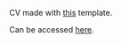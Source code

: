 CV made with [this](https://github.com/sharu725/online-cv) template.

Can be accessed [here](https://mrackushka.github.io/cv/).
